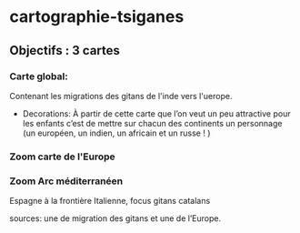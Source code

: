 # cartographie-tsiganes

## Objectifs : 3 cartes

### Carte global:

Contenant les migrations des gitans de l'inde vers l'uerope.

- Decorations: À partir de cette carte que l’on veut un peu attractive pour les enfants c’est de mettre sur chacun des continents un personnage (un européen, un indien, un africain et un russe ! )

### Zoom carte de l'Europe

### Zoom Arc méditerranéen

Espagne à la frontière Italienne, focus gitans catalans

sources: une de migration des gitans et une de l’Europe.
